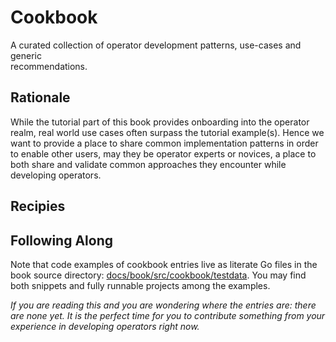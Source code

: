 # Cookbook

A curated collection of operator development patterns, use-cases and generic\
recommendations.

## Rationale

While the tutorial part of this book provides onboarding into the operator
realm, real world use cases often surpass the tutorial example(s). Hence we
want to provide a place to share common implementation patterns in order
to enable other users, may they be operator experts or novices, a place to both
share and validate common approaches they encounter while developing operators.

## Recipies

<aside class="note">

<h1>Following Along</h1>

Note that code examples of cookbook entries live as literate Go files in the
book source directory:
[docs/book/src/cookbook/testdata][cookbook-sources]. You may find both snippets
and fully runnable projects among the examples.

[cookbook-sources]: https://github.com/kubernetes-sigs/kubebuilder/tree/master/docs/book/src/cookbook/testdata

</aside>

*If you are reading this and you are wondering where the entries are: there are
none yet. It is the perfect time for you to contribute something from your
experience in developing operators right now.*

